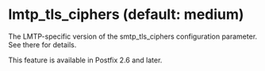 # lmtp_tls_ciphers (default: medium)
 The LMTP-specific version of the smtp\_tls\_ciphers configuration
parameter. See there for details. 


 This feature is available in Postfix 2.6 and later. 


